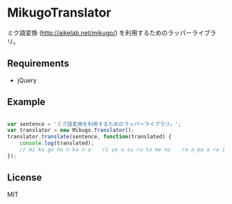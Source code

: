 MikugoTranslator
================

ミク語変換 (http://aikelab.net/mikugo/) を利用するためのラッパーライブラリ。

## Requirements
* jQuery


## Example
```JavaScript

var sentence = 'ミク語変換を利用するためのラッパーライブラリ。';
var translator = new Mikugo.Translator();
translator.translate(sentence, function(translated) {
    console.log(translated);
    // mi ku go he n ka n o 　 ri yo o su ru ta me no 　 ra a pa a ra i bu ra ri
});
```


## License
MIT